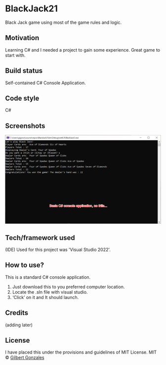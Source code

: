 # BlackJack21
Black Jack game using most of the game rules and logic. 
## Motivation
Learning C# and I needed a project to gain some experience. Great game to start with. 
## Build status
Self-contained C# Console Application. 
## Code style
C#
## Screenshots
![](images/bj21.png)
## Tech/framework used
(IDE) Used for this project was 'Visual Studio 2022'.
## How to use?
This is a standard C# console application.  
1.	Just download this to you preferred computer location.  
2.	Locate the .sln file with visual studio.
3.	‘Click’ on it and It should launch.
## Credits
(adding later)
## License
I have placed this under the provisions and guidelines of MIT License. 
MIT © [Gilbert Gonzales]()
